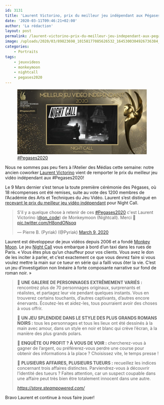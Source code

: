```yaml
---
id: 3131
title: 'Laurent Victorino, prix du meilleur jeu indépendant aux Pégases.'
date: '2020-03-11T09:46:21+02:00'
author: 'La rédaction'
layout: post
permalink: /laurent-victorino-prix-du-meilleur-jeu-independant-aux-pegases/
image: /uploads/2020/03/89823698_10158177085626532_1645300304926736384_n.jpg
categories:
    - Portraits
tags:
    - jeuxvideos
    - monkeymoon
    - nightcall
    - pegases2020
---
```


<figure class="wp-block-image"><img src="/uploads/2020/03/89823698_10158177085626532_1645300304926736384_n.jpg" alt="Illustration"><figcaption><a href="https://www.facebook.com/hashtag/pegases2020">#Pegases2020</a></figcaption></figure>

Nous ne sommes pas peu fiers à l’Atelier des Médias cette semaine: notre ancien coworker [Laurent Victorino](http://lvictorino.com/) vient de remporter le prix du meilleur jeu vidéo indépendant aux #Pegases2020!

Le 9 Mars dernier s’est tenue la toute première cérémonie des Pégases, où 18 récompenses ont été remises, suite au vote des 1200 membres de l’Académie des Arts et Techniques du Jeu Vidéo. Laurent s’est distingué en [recevant le prix du meilleur jeu vidéo indépendant](https://www.twitch.tv/videos/564284041?t=14h57m05s) pour Night Call.

<blockquote class="twitter-tweet"><p lang="fr" dir="ltr">S&#39;il y a quelque chose à retenir de ces <a href="https://twitter.com/hashtag/Pegases2020?src=hash&amp;ref_src=twsrc%5Etfw">#Pegases2020</a> c&#39;est Laurent Victorino (<a href="https://twitter.com/on_code?ref_src=twsrc%5Etfw">@on_code</a>) de Monkeymoon (Nightcall). Merci 👏 <a href="https://t.co/H8ondONsoq">pic.twitter.com/H8ondONsoq</a></p>&mdash; Pierre B. (Pyriak) (@Pyriak) <a href="https://twitter.com/Pyriak/status/1237133024476770304?ref_src=twsrc%5Etfw">March 9, 2020</a></blockquote> <script async src="https://platform.twitter.com/widgets.js" charset="utf-8"></script> 

Laurent est développeur de jeux vidéos depuis 2006 et a fondé [Monkey Moon](https://monkeymoon.net/). Le jeu [Night Call](https://store.steampowered.com/app/680380/Night_Call/) vous embarque à bord d’un taxi dans les rues de Paris. « Vous êtes plus qu’un chauffeur pour vos clients. Vous avez le don de les inciter à parler, et c’est exactement ce que vous devrez faire si vous voulez mettre la main sur ce tueur en série qui a failli vous ôter la vie. C’est un jeu d’investigation non linéaire à forte composante narrative sur fond de roman noir. »

> 🚖 **UNE GALERIE DE PERSONNAGES EXTRÊMEMENT VARIÉS :** rencontrez plus de 70 personnages originaux, surprenants et réalistes, et partagez leur vie pendant quelques instants. Vous en trouverez certains touchants, d’autres captivants, d’autres encore énervants. Écoutez-les et aidez-les, tous pourraient avoir des choses à vous offrir.  
>   
> 🚖 **UN JEU SPLENDIDE DANS LE STYLE DES PLUS GRANDS ROMANS NOIRS :** tous les personnages et tous les lieux ont été dessinés à la main avec amour, dans un style en noir et blanc qui crève l’écran, à la manière des plus grands polars.  
>   
> 🚖 **ENQUÊTE OU PROFIT ? À VOUS DE VOIR :** chercherez-vous à gagner de l’argent, ou préférerez-vous perdre une course pour obtenir des informations à la place ? Choisissez vite, le temps presse !  
>   
> 🚖 **PLUSIEURS AFFAIRES, PLUSIEURS TUEURS :** recueillez les indices concernant trois affaires distinctes. Parviendrez-vous à découvrir l’identité des tueurs ? Faites attention, car un suspect coupable dans une affaire peut très bien être totalement innocent dans une autre.
> 
> <cite> <https://store.steampowered.com/> </cite>

Bravo Laurent et continue à nous faire jouer!